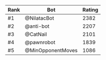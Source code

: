 Rank|Bot|Rating
---|---|---
#1|@NilatacBot|2382
#2|@anti-bot|2207
#3|@CatNail|2101
#4|@pawnrobot|1839
#5|@MinOpponentMoves|1086
